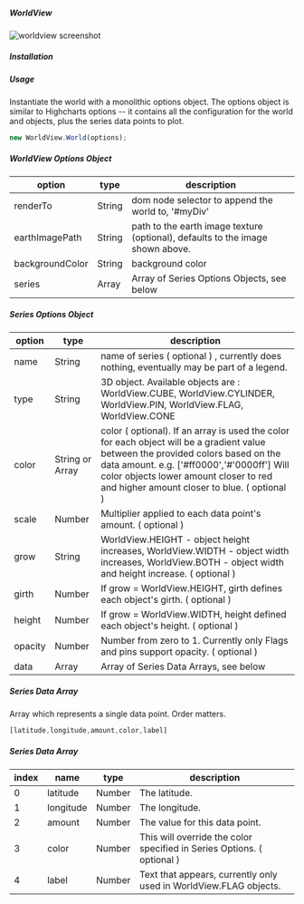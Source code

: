 ##### WorldView

![worldview screenshot](https://cloud.githubusercontent.com/assets/1656829/9375901/f40351ec-46ba-11e5-9262-5f5d19ed0902.png "WorldView Screenshot")

##### Installation

##### Usage

Instantiate the world with a monolithic options object.  The options object is similar to Highcharts options -- it contains all the configuration for the world and objects, plus the series data points to plot.

```javascript
new WorldView.World(options);
```

##### WorldView Options Object

|option  | type | description |
| ------- | ---- | ------------ |
| renderTo  | String| dom node selector to append the world to, '#myDiv' |
| earthImagePath  | String | path to the earth image texture (optional), defaults to the image shown above. |
| backgroundColor  | String | background color |
| series  | Array |  Array of Series Options Objects, see below |

##### Series Options Object
| option  | type | description |
| ------- | ---- | ------------ |
| name  | String| name of series  ( optional ) , currently does nothing, eventually may be part of a legend.|
| type  | String | 3D object.  Available objects are : WorldView.CUBE, WorldView.CYLINDER, WorldView.PIN, WorldView.FLAG, WorldView.CONE |
| color  | String or Array | color ( optional).  If an array is used the color for each object will be a gradient value between the provided colors based on the data amount.  e.g. ['#ff0000','#'0000ff'] Will color objects lower amount closer to red and higher amount closer to blue.  ( optional )|
| scale  | Number | Multiplier applied to each data point's amount.  ( optional )|
| grow | String |  WorldView.HEIGHT - object height increases, WorldView.WIDTH - object width increases, WorldView.BOTH - object width and height increase.   ( optional )|
| girth  | Number | If grow = WorldView.HEIGHT, girth defines each object's girth.  ( optional )|
| height | Number | If grow = WorldView.WIDTH, height defined each object's height.  ( optional )|
| opacity | Number | Number from zero to 1.  Currently only Flags and pins support opacity.  ( optional )|
| data  | Array |  Array of Series Data Arrays, see below |

##### Series Data Array

Array which represents a single data point.  Order matters.

```javascript
[latitude,longitude,amount,color,label]
```
##### Series Data Array
| index | name | type | description |
| ----- | ---- | ---- | ------------ |
| 0  | latitude | Number | The latitude. |
| 1  | longitude | Number | The longitude. |
| 2  | amount | Number | The value for this data point. |
| 3  | color | Number | This will override the color specified in Series Options.  ( optional ) |
| 4  | label | Number | Text that appears, currently only used in WorldView.FLAG objects. |
